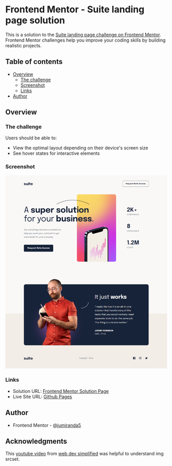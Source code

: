 # Frontend Mentor - Suite landing page solution

This is a solution to the [Suite landing page challenge on Frontend Mentor](https://www.frontendmentor.io/challenges/suite-landing-page-tj_eaU-Ra). Frontend Mentor challenges help you improve your coding skills by building realistic projects.


## Table of contents

  - [Overview](#overview)
    - [The challenge](#the-challenge)
    - [Screenshot](#screenshot)
    - [Links](#links)
  - [Author](#author)


## Overview

### The challenge

Users should be able to:

- View the optimal layout depending on their device's screen size
- See hover states for interactive elements

### Screenshot

![Solution screenshot](./solution-screenshot.png)

### Links

- Solution URL: [Frontend Mentor Solution Page](https://www.frontendmentor.io/solutions/suite-landing-page-Gm1akqjngy)
- Live Site URL: [Github Pages](https://jumiranda5.github.io/fm-junior-suite-landing-page/)

## Author

- Frontend Mentor - [@jumiranda5](https://www.frontendmentor.io/profile/jumiranda5)

## Acknowledgments

This [youtube video](https://www.youtube.com/watch?v=fp9eVtkQ4EA) from [web dev simplified](https://www.youtube.com/@WebDevSimplified) was helpful to understand img srcset.